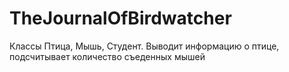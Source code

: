 # TheJournalOfBirdwatcher
Классы Птица, Мышь, Студент. Выводит информацию о птице, подсчитывает количество съеденных мышей
